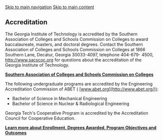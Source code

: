 [Skip to main navigation](https://me.gatech.edu/accreditation-0#main-navigation) [Skip to main content](https://me.gatech.edu/accreditation-0#main-content)

## Accreditation

The Georgia Institute of Technology is accredited by the Southern Association of Colleges and Schools Commission on Colleges to award baccalaureate, masters, and doctoral degrees. Contact the Southern Association of Colleges and Schools Commission on Colleges at 1866 Southern Lane, Decatur, Georgia 30033-4097, telephone 404-679- 4500, http://www.sacscoc.org for questions about the accreditation of the Georgia Institute of Technology.

**[Southern Association of Colleges and Schools Commission on Colleges](http://www.sacscoc.org/)**

The following undergraduate programs are accredited by the Engineering Accreditation Commission of ABET ( [www.abet.org](http://www.abet.org/)):

- Bachelor of Science in Mechanical Engineering
- Bachelor of Science in Nuclear & Radiological Engineering

Georgia Tech's Cooperative Program is accredited by the Accreditation Council for Cooperative Education.

**[Learn more about Enrollment, Degrees Awarded, Program Objectives and Outcomes](https://me.gatech.edu/about/degrees)**